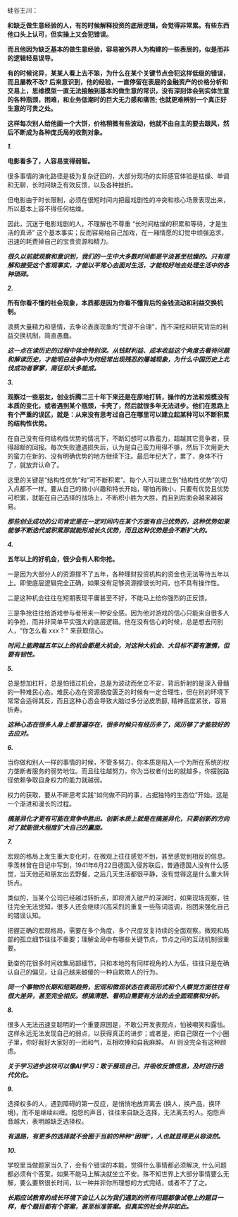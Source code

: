 硅谷王川：

**和缺乏做生意经验的人，有的时候解释投资的底层逻辑，会觉得非常累。有些东西他口头上认可，但实操上又会犯错误。**

**而且他因为缺乏基本的做生意经验，容易被外界人为构建的一些表层的，似是而非的逻辑轻易误导。**

**有的时候诧异，某某人看上去不笨，为什么在某个关键节点会犯这样低级的错误，而且屡教不改? 后来意识到，他的经验，一直停留在表层的金融资产的价格分析和交易上，思维模型一直无法接触到基本的做生意的常识，没有深刻体会到实体生意的各种瓶颈，困难，和业务低潮时的巨大无力感和痛苦; 也就更难辨别一个真正好生意的可贵之处。**

**这样每次别人给他画一个大饼，价格稍微有些波动，他就不由自主的要去跟风，然后不断成为各种庞氏局的收割对象。**

_**1.**_

**电影看多了，人容易变得弱智。**

很多事情的演化路径是极为复杂迂回的，大部分现场的实际感官体验是枯燥、单调和无聊，长时间缺乏有效反馈，以及各种挫折。

但电影由于时长限制，必须在很短时间内把最戏剧性的冲突和核心场景表现出来，所以基本上容不得任何枯燥。

因此，沉迷于电影戏剧的人，不理解也不尊重 “长时间枯燥的积累和等待，才是生活的真谛” 这个基本事实；反而容易给自己加戏，在一厢情愿的幻觉中顽强追求，迅速的耗费掉自己的宝贵资源和精力。

_**很久以前就观察和意识到，我们的一生中大多数时间都是平淡甚至枯燥的。只有理解和接受这个客观事实，才能以平常心去面对生活，才能较好地去处理生活中的各种琐碎。**_

_**2.**_

**所有你看不懂的社会现象，本质都是因为你看不懂背后的金钱流动和利益交换机制。**

浪费大量精力和感情，去争论表面现象的“荒谬不合理”，而不深挖和研究背后的利益交换机制，简直愚蠢。

_**这一点在读历史的过程中体会特别深。从钱财利益、成本收益这个角度去看待问题和解读历史，才能明白战争中为何经常出现残忍的屠城现象，为什么中国历史上北伐成功者寥寥，南征却大多能成。**_

_**3.**_

**观察过一些朋友，创业折腾二三十年下来还是在原地打转，操作的方法和规模没有本质的变化，或者遇到某个瓶颈，卡壳了，然后就很多年无法进步。他们在思路上有个严重的误区，就是：从来没有思考过自己在哪里可以建立起某种可以不断积累的结构性优势。**

在自己没有任何结构性优势的情况下，不断幻想可以靠蛮力，超越其它竞争者，获得超额的回报。每次失败遭遇损失后，认为是自己蛮力用得不够，然后下次用更大的蛮力在新的、没有明确优势的地方继续下注。最后年纪大了，累了，身体不行了，就放弃认命了。

这里的关键是“结构性优势”和“可不断积累”。每个人可以建立到“结构性优势”的切入点都不一样。要从自己的微小兴趣和特长开始，哪怕再微小，只要有优势且优势可积累，就能在自己选择的战场上，不断积小胜为大胜，而且到后面会越来越容易。

_**那些创业成功的公司肯定是在一定时间内在某个方面有自己优势的，这种优势如果能够不断迭代或积累那就能形成长久优势，而且这种优势是会不断扩大的。**_

_**4.**_

**五年以上的好机会，很少会有人和你抢。**

一是因为大部分人的资源撑不了五年，各种理财投资机构的资金也无法等待五年以上。即使底层逻辑完全正确，如果没有足够资源撑很长时间，也不具有操作性。

二是这种机会往往在短期表现平庸甚至不好，不能马上给你强烈的正反馈。

三是争抢往往给游戏参与者带来一种安全感。因为他对游戏的信心只能来自很多人的争抢，而并非简单平实强大的底层逻辑。他在没有信心的时候，总是想去问别人，“你怎么看 xxx ? " 来获取信心。

_**时间上能跨越五年以上的机会都是大机会，对这种大机会、大目标不要有激情，但要有韧性。**_

_**5.**_

总是想加杠杆，总是怕错过机会，总是为波动而坐立不安，背后折射的是深入骨髓的一种难民心态。难民心态在资源极度匮乏的时候有一定合理性，但在别的环境下常常会适得其反，而且这种心态会导致大脑过多分泌皮质醇, 精神高度紧张，容易折寿。

_**这种心态在很多人身上都普遍存在，很多时候只有经历多了，阅历够了才能较好的去应对。**_

_**6.**_

当你做和别人一样的事情的时候，不管多努力，你本质是陷入一个为所在系统的权力垄断者服务的弱势地位。而且往往越努力，你为当权者付出的就越多，你摆脱路径依赖争取自身权力的能力就越弱。

权力的获取，要从不断思考实践“如何做不同的事，占据独特的生态位”开始。这是一个渐进和漫长的过程。

_**搞差异化才更有可能在竞争中胜出。创新本质上就是在搞差异化，只要创新的方向对了就能很大程度扩大自己的赢面。**_

_**7.**_

宏观的格局上发生重大变化时，在微观上往往感觉不到，甚至感觉到相反的信息。季羡林曾在日记中写到，1941年6月22日德国入侵苏联后，普通德国人没有什么感觉，当天他还和朋友出去野餐，之后几天生活都很平静，没有觉得这是什么重大转折点。

类似的，当某个公司已经越过转折点，即将滑入破产的深渊时，如果现场观察，往往完全无法觉知，很多人还会继续兴高采烈的重复一些陈词滥调，抱团来强化自己的错误认知。

把握正确的宏观格局，需要在多个角度，多个尺度反复持续的全面观察。微观和局部的孤立细节往往不重要；理解全局中有哪些关键节点，节点之间的互动机制很重要。

勤奋的花很多时间收集局部细节，只和本地的有同样视角的人为伍，往往只是在确认自己的偏见，让自己越来越傻的一种自欺欺人的行为。

_**同一个事物的长期和短期趋势，宏观和微观状态在表现形式和个人察觉方面往往有很大差异，甚至完全相反。想搞清楚、看明白需要有方法的去全面观察和分析。**_

_**8.**_

很多人无法迅速变聪明的一个重要原因是，不敢公开发表观点，怕被嘲笑和露怯。这样永远无法发现自己的弱点，以获得真正的进步；或者是，把自己限在一个小圈子里，你好我好大家好的一团和气，互相吹捧和自我麻醉。 AI 则没完全有这种顾虑。

_**关于学习进步这块可以像AI学习：敢于展现自己，并吸收反馈信息，及时进行迭代优化。**_

_**9.**_

选择权多的人，遇到障碍的第一反应，是悄悄地放弃离去 (换人，换产品，换环境)，而不是继续纠缠。抱怨的声音，往往来自缺乏选择，无法离去的人。抱怨声音越大，表明越缺乏选择权。

_**有退路，有更多的选择就不会囿于当前的种种“困境”，人也就显得更从容淡然。**_

_**10.**_

学校里当做题家当久了，会有个错误的本能，觉得什么事情都必须解决, 什么问题都必须有个答案，如果不能马上解决就坐立不安。殊不知世界上大部分事情要么无解，要么要熬很长时间，以一种并非你所理想的方式完结，或者不了了之。

_**长期应试教育的成长环境下会让人以为我们遇到的所有问题都像试卷上的题目一样，每个题目都有个答案，甚至标准答案。但真实的社会并非如此。**_